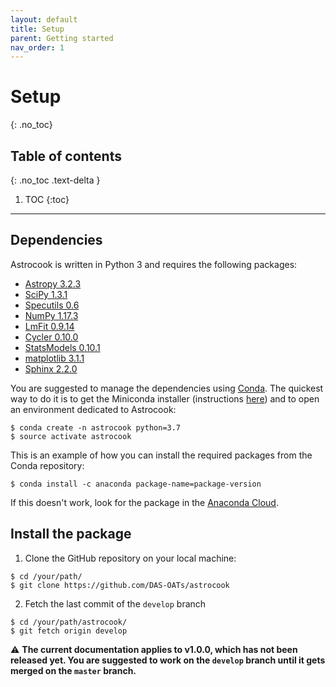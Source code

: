 ```yaml
---
layout: default
title: Setup
parent: Getting started
nav_order: 1
---
```


# Setup
{: .no_toc}

## Table of contents
{: .no_toc .text-delta }

1. TOC
{:toc}
---

## Dependencies

Astrocook is written in Python 3 and requires the following packages:

* [Astropy 3.2.3](http://www.astropy.org)
* [SciPy 1.3.1](https://www.scipy.org)
* [Specutils 0.6](http://specutils.readthedocs.io/en/latest/)
* [NumPy 1.17.3](http://www.numpy.org)
* [LmFit 0.9.14](https://lmfit.github.io/lmfit-py/)
* [Cycler 0.10.0](https://pypi.python.org/pypi/Cycler)
* [StatsModels 0.10.1](http://www.statsmodels.org/stable/index.html)
* [matplotlib 3.1.1](https://matplotlib.org)
* [Sphinx 2.2.0](http://www.sphinx-doc.org/en/master/)

You are suggested to manage the dependencies using [Conda](https://docs.conda.io/projects/conda/en/latest/).
The quickest way to do it is to get the Miniconda installer (instructions [here](https://docs.conda.io/en/latest/miniconda.html)) and to open an environment dedicated to Astrocook:
```
$ conda create -n astrocook python=3.7
$ source activate astrocook
```

This is an example of how you can install the required packages from the Conda repository:  
```
$ conda install -c anaconda package-name=package-version
```
If this doesn't work, look for the package in the [Anaconda Cloud](https://anaconda.org/).


## Install the package

1. Clone the GitHub repository on your local machine:
```
$ cd /your/path/
$ git clone https://github.com/DAS-OATs/astrocook
```
2. Fetch the last commit of the `develop` branch
```
$ cd /your/path/astrocook/
$ git fetch origin develop
```

⚠️ **The current documentation applies to v1.0.0, which has not been released yet. You are suggested to work on the `develop` branch until it gets merged on the `master` branch.**
